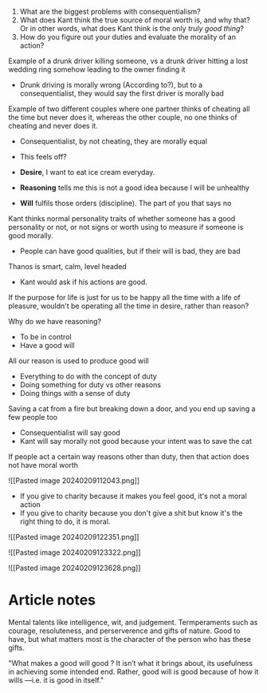 

1. What are the biggest problems with consequentialism?
2. What does Kant think the true source of moral worth is, and why that? Or in other words, what does Kant think is the only _truly good thing_?
3. How do you figure out your duties and evaluate the morality of an action?


Example of a drunk driver killing someone, vs a drunk driver hitting a lost wedding ring somehow leading to the owner finding it
- Drunk driving is morally wrong (According to?), but to a consequentialist, they would say the first driver is morally bad

Example of two different couples where one partner thinks of cheating all the time but never does it, whereas the other couple, no one thinks of cheating and never does it.
- Consequentialist, by not cheating, they are morally equal
- This feels off?





- **Desire**, I want to eat ice cream everyday.
- **Reasoning** tells me this is not a good idea because I will be unhealthy
- **Will** fulfils those orders (discipline). The part of you that says no

Kant thinks normal personality traits of whether someone has a good personality or not, or not signs or worth using to measure if someone is good morally.
- People can have good qualities, but if their will is bad, they are bad

Thanos is smart, calm, level headed
- Kant would ask if his actions are good.

If the purpose for life is just for us to be happy all the time with a life of pleasure, wouldn't be operating all the time in desire, rather than reason?

Why do we have reasoning?
- To be in control
- Have a good will

All our reason is used to produce good will
- Everything to do with the concept of duty
- Doing something for duty vs other reasons
- Doing things with a sense of duty

Saving a cat from a fire but breaking down a door, and you end up saving a few people too
- Consequentialist will say good
- Kant will say morally not good because your intent was to save the cat

If people act a certain way reasons other than duty, then that action does not have moral worth

![[Pasted image 20240209112043.png]]

- If you give to charity because it makes you feel good, it's not a moral action
- If you give to charity because you don't give a shit but know it's the right thing to do, it is moral.


![[Pasted image 20240209122351.png]]


![[Pasted image 20240209123322.png]]


![[Pasted image 20240209123628.png]]


# Article notes
Mental talents like intelligence, wit, and judgement. Termperaments such as courage, resoluteness, and perserverence and gifts of nature. Good to have, but what matters most is the character of the person who has these gifts. 

"What makes a good will good ? It isn’t what it brings about,
its usefulness in achieving some intended end. Rather, good
will is good because of how it wills —i.e. it is good in itself."


